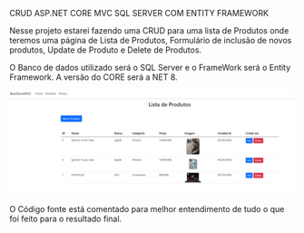 CRUD ASP.NET CORE MVC SQL SERVER COM ENTITY FRAMEWORK

Nesse projeto estarei fazendo uma CRUD para uma lista de Produtos onde teremos uma página de Lista de Produtos, Formulário de inclusão de novos produtos, Update de Produto e Delete de Produtos.

O Banco de dados utilizado será o SQL Server e o FrameWork será o Entity Framework.
A versão do CORE será a NET 8.

![alt text](image.png)

O Código fonte está comentado para melhor entendimento de tudo o que foi feito para o resultado final.
